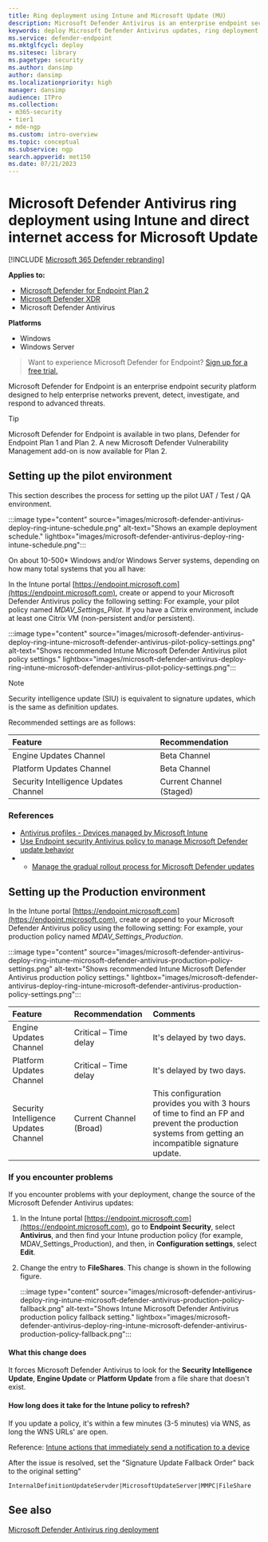 ```yaml
---
title: Ring deployment using Intune and Microsoft Update (MU)
description: Microsoft Defender Antivirus is an enterprise endpoint security platform that helps defend against advanced persistent threats. This article provides information about how to use a ring deployment method to update your Microsoft Defender Antivirus clients using Intune and Microsoft Update (MU).
keywords: deploy Microsoft Defender Antivirus updates, ring deployment Microsoft Defender Antivirus, Microsoft Defender Antivirus Intune Microsoft Defender Antivirus Microsoft Update, Microsoft Defender Antivirus Intune MU, threat intelligence, cybersecurity, cloud security,
ms.service: defender-endpoint
ms.mktglfcycl: deploy
ms.sitesec: library
ms.pagetype: security
ms.author: dansimp
author: dansimp
ms.localizationpriority: high
manager: dansimp
audience: ITPro
ms.collection: 
- m365-security
- tier1
- mde-ngp
ms.custom: intro-overview
ms.topic: conceptual
ms.subservice: ngp
search.appverid: met150
ms.date: 07/21/2023
---
```


# Microsoft Defender Antivirus ring deployment using Intune and direct internet access for Microsoft Update

[!INCLUDE [Microsoft 365 Defender rebranding](../../includes/microsoft-defender.md)]

**Applies to:**

- [Microsoft Defender for Endpoint Plan 2](https://go.microsoft.com/fwlink/p/?linkid=2154037)
- [Microsoft Defender XDR](https://go.microsoft.com/fwlink/?linkid=2118804)
- Microsoft Defender Antivirus

**Platforms**

- Windows
- Windows Server

> Want to experience Microsoft Defender for Endpoint? [Sign up for a free trial.](https://signup.microsoft.com/create-account/signup?products=7f379fee-c4f9-4278-b0a1-e4c8c2fcdf7e&ru=https://aka.ms/MDEp2OpenTrial?ocid=docs-wdatp-exposedapis-abovefoldlink)

Microsoft Defender for Endpoint is an enterprise endpoint security platform designed to help enterprise networks prevent, detect, investigate, and respond to advanced threats.

> [!TIP]
> Microsoft Defender for Endpoint is available in two plans, Defender for Endpoint Plan 1 and Plan 2. A new Microsoft Defender Vulnerability Management add-on is now available for Plan 2.

## Setting up the pilot environment 

This section describes the process for setting up the pilot UAT / Test / QA environment.

:::image type="content" source="images/microsoft-defender-antivirus-deploy-ring-intune-schedule.png" alt-text="Shows an example deployment schedule." lightbox="images/microsoft-defender-antivirus-deploy-ring-intune-schedule.png":::

On about 10-500* Windows and/or Windows Server systems, depending on how many total systems that you all have:

In the Intune portal [https://endpoint.microsoft.com](https://endpoint.microsoft.com), create or append to your Microsoft Defender Antivirus policy the following setting:
For example, your pilot policy named _MDAV_Settings_Pilot_. If you have a Citrix environment, include at least one Citrix VM (non-persistent and/or  persistent).

:::image type="content" source="images/microsoft-defender-antivirus-deploy-ring-intune-microsoft-defender-antivirus-pilot-policy-settings.png" alt-text="Shows recommended Intune Microsoft Defender Antivirus pilot policy settings." lightbox="images/microsoft-defender-antivirus-deploy-ring-intune-microsoft-defender-antivirus-pilot-policy-settings.png":::

> [!NOTE]
> Security intelligence update (SIU) is equivalent to signature updates, which is the same as definition updates.

Recommended settings are as follows:

|Feature  | Recommendation |
|:--- |:--- |
| Engine Updates Channel | Beta Channel |
| Platform Updates Channel | Beta Channel |
| Security Intelligence Updates Channel | Current Channel (Staged) |

### References

- [Antivirus profiles - Devices managed by Microsoft Intune](/mem/intune/protect/endpoint-security-antivirus-policy#antivirus-profiles)
- [Use Endpoint security Antivirus policy to manage Microsoft Defender update behavior](/mem/intune/fundamentals/whats-new#use-endpoint-security-antivirus-policy-to-manage-microsoft-defender-update-behavior-preview)
- - [Manage the gradual rollout process for Microsoft Defender updates](manage-gradual-rollout.md#manage-the-gradual-rollout-process-for-microsoft-defender-updates)

## Setting up the Production environment 

In the Intune portal [https://endpoint.microsoft.com](https://endpoint.microsoft.com), create or append to your Microsoft Defender Antivirus policy using the following setting:
For example, your production policy named _MDAV_Settings_Production_.

:::image type="content" source="images/microsoft-defender-antivirus-deploy-ring-intune-microsoft-defender-antivirus-production-policy-settings.png" alt-text="Shows recommended Intune Microsoft Defender Antivirus production policy settings." lightbox="images/microsoft-defender-antivirus-deploy-ring-intune-microsoft-defender-antivirus-production-policy-settings.png":::

|Feature  | Recommendation | Comments |
|:--- |:--- |:--- |
| Engine Updates Channel | Critical – Time delay | It's delayed by two days.|
| Platform Updates Channel | Critical – Time delay | It's delayed by two days.|
| Security Intelligence Updates Channel | Current Channel (Broad) | This configuration provides you with 3 hours of time to find an FP and prevent the production systems from getting an incompatible signature update. |

### If you encounter problems

If you encounter problems with your deployment, change the source of the Microsoft Defender Antivirus updates:

1. In the Intune portal [https://endpoint.microsoft.com](https://endpoint.microsoft.com), go to **Endpoint Security**, select **Antivirus**, and then find your Intune production policy (for example, MDAV_Settings_Production), and then, in **Configuration settings**, select **Edit**.

1. Change the entry to **FileShares**. This change is shown in the following figure.

   :::image type="content" source="images/microsoft-defender-antivirus-deploy-ring-intune-microsoft-defender-antivirus-production-policy-fallback.png" alt-text="Shows Intune Microsoft Defender Antivirus production policy fallback setting." lightbox="images/microsoft-defender-antivirus-deploy-ring-intune-microsoft-defender-antivirus-production-policy-fallback.png":::

#### What this change does

It forces Microsoft Defender Antivirus to look for the **Security Intelligence Update**, **Engine Update** or **Platform Update** from a file share that doesn't exist.

#### How long does it take for the Intune policy to refresh?

If you update a policy, it's within a few minutes (3-5 minutes) via WNS, as long the WNS URLs' are open.

Reference:   [Intune actions that immediately send a notification to a device](/mem/intune/configuration/device-profile-troubleshoot#intune-actions-that-immediately-send-a-notification-to-a-device)

After the issue is resolved, set the "Signature Update Fallback Order" back to the original setting"

`InternalDefinitionUpdateServder|MicrosoftUpdateServer|MMPC|FileShare`

## See also 

[Microsoft Defender Antivirus ring deployment](microsoft-defender-antivirus-ring-deployment.md)

